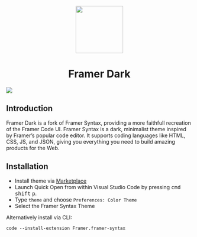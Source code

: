 <p align="center">
  <img src="https://946663360620-us-east-1-static-files.s3.amazonaws.com/syntax/logo.png" width="128" height="128"/>
</p>
<h1 align="center">Framer Dark</h1>

<img src="https://user-images.githubusercontent.com/9043345/41627026-7b1dc154-7416-11e8-95a9-965ad29a72c1.jpg" />

## Introduction

Framer Dark is a fork of Framer Syntax, providing a more faithfull recreation of the Framer Code UI. Framer Syntax is a dark, minimalist theme inspired by Framer’s popular code editor. It supports coding languages like HTML, CSS, JS, and JSON, giving you everything you need to build amazing products for the Web.

## Installation

- Install theme via [Marketplace](https://marketplace.visualstudio.com/items?itemName=Framer.framer-syntax)
- Launch Quick Open from within Visual Studio Code by pressing <kbd>cmd</kbd> <kbd>shift</kbd> <kbd>p</kbd>.
- Type `theme` and choose `Preferences: Color Theme`
- Select the Framer Syntax Theme

Alternatively install via CLI:

```
code --install-extension Framer.framer-syntax
```
